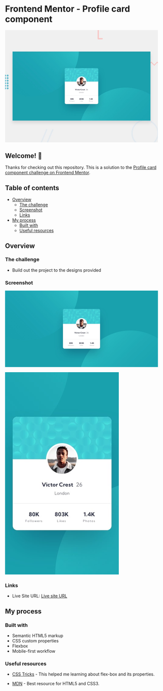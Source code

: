 # Frontend Mentor - Profile card component

![Design preview for the Profile card component coding challenge](./design/desktop-preview.jpg)

## Welcome! 👋

Thanks for checking out this repository.
This is a solution to the [Profile card component challenge on Frontend Mentor](https://www.frontendmentor.io/challenges/profile-card-component-cfArpWshJ).

## Table of contents

- [Overview](#overview)
  - [The challenge](#the-challenge)
  - [Screenshot](#screenshot)
  - [Links](#links)
- [My process](#my-process)
  - [Built with](#built-with)
  - [Useful resources](#useful-resources)

## Overview

### The challenge

- Build out the project to the designs provided

### Screenshot

![Desktop preview for the Profile card component coding challenge](./design/desktop-design.jpg)

![Mobile preview for the Profile card component coding challenge](./design/mobile-design.jpg)

### Links

- Live Site URL: [Live site URL](https://utkarshgoel22.github.io/profile-card-component-main/)

## My process

### Built with

- Semantic HTML5 markup
- CSS custom properties
- Flexbox
- Mobile-first workflow

### Useful resources

- [CSS Tricks](https://css-tricks.com/snippets/css/a-guide-to-flexbox/) - This helped me learning about flex-box and its properties.

- [MDN](https://developer.mozilla.org/en-US/) - Best resource for HTML5 and CSS3.